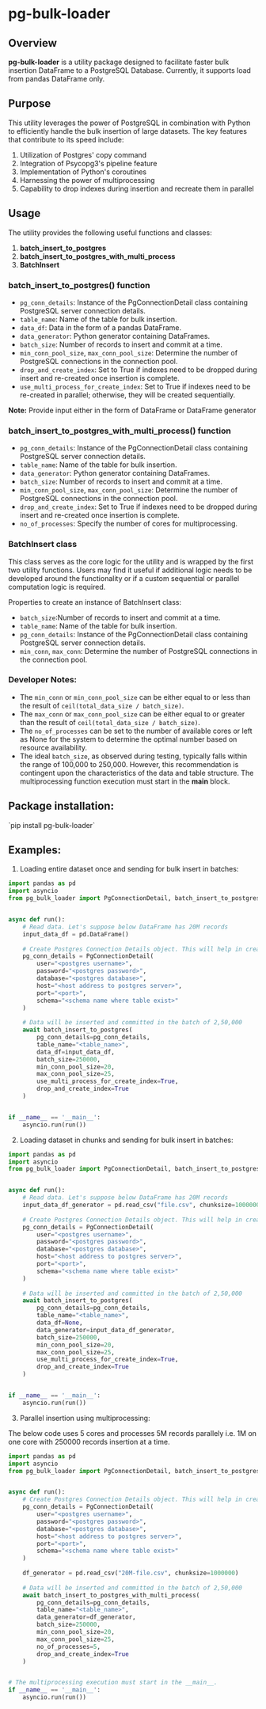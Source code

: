 # pg-bulk-loader

<h2>Overview</h2>

**pg-bulk-loader** is a utility package designed to facilitate faster bulk insertion DataFrame to a PostgreSQL Database.
Currently, it supports load from pandas DataFrame only. 

<h2>Purpose</h2>

This utility leverages the power of PostgreSQL in combination with Python to efficiently handle the bulk insertion of large datasets. The key features that contribute to its speed include:

1. Utilization of Postgres' copy command
2. Integration of Psycopg3's pipeline feature
3. Implementation of Python's coroutines
4. Harnessing the power of multiprocessing
5. Capability to drop indexes during insertion and recreate them in parallel

<h2>Usage</h2>

The utility provides the following useful functions and classes:

1. **batch_insert_to_postgres**
2. **batch_insert_to_postgres_with_multi_process**
3. **BatchInsert**


<h3>batch_insert_to_postgres() function</h3>

- `pg_conn_details`: Instance of the PgConnectionDetail class containing PostgreSQL server connection details.
- `table_name`: Name of the table for bulk insertion.
- `data_df`: Data in the form of a pandas DataFrame.
- `data_generator`: Python generator containing DataFrames.
- `batch_size`: Number of records to insert and commit at a time.
- `min_conn_pool_size`, `max_conn_pool_size`: Determine the number of PostgreSQL connections in the connection pool.
- `drop_and_create_index`: Set to True if indexes need to be dropped during insert and re-created once insertion is complete.
- `use_multi_process_for_create_index`: Set to True if indexes need to be re-created in parallel; otherwise, they will be created sequentially.

**Note:** Provide input either in the form of DataFrame or DataFrame generator

<h3>batch_insert_to_postgres_with_multi_process() function</h3> 

- `pg_conn_details`: Instance of the PgConnectionDetail class containing PostgreSQL server connection details.
- `table_name`: Name of the table for bulk insertion.
- `data_generator`: Python generator containing DataFrames.
- `batch_size`: Number of records to insert and commit at a time.
- `min_conn_pool_size`, `max_conn_pool_size`: Determine the number of PostgreSQL connections in the connection pool.
- `drop_and_create_index`: Set to True if indexes need to be dropped during insert and re-created once insertion is complete.
- `no_of_processes`: Specify the number of cores for multiprocessing.

<h3>BatchInsert class</h3>
This class serves as the core logic for the utility and is wrapped by the first two utility functions. Users may find it useful if additional logic needs to be developed around the functionality or if a custom sequential or parallel computation logic is required.

Properties to create an instance of BatchInsert class:
- `batch_size`:Number of records to insert and commit at a time.
- `table_name`: Name of the table for bulk insertion.
- `pg_conn_details`: Instance of the PgConnectionDetail class containing PostgreSQL server connection details.
- `min_conn`, `max_conn`: Determine the number of PostgreSQL connections in the connection pool.

<h3>Developer Notes:</h3>

- The `min_conn` or `min_conn_pool_size` can be either equal to or less than the result of `ceil(total_data_size / batch_size)`.
- The `max_conn` or `max_conn_pool_size` can be either equal to or greater than the result of `ceil(total_data_size / batch_size)`.
- The `no_of_processes` can be set to the number of available cores or left as None for the system to determine the optimal number based on resource availability.
- The ideal `batch_size`, as observed during testing, typically falls within the range of 100,000 to 250,000. However, this recommendation is contingent upon the characteristics of the data and table structure.
The multiprocessing function execution must start in the __main__ block.

<h2>Package installation:</h2>
    `pip install pg-bulk-loader`

<h2>Examples:</h2>

1. Loading entire dataset once and sending for bulk insert in batches:

```python
import pandas as pd
import asyncio
from pg_bulk_loader import PgConnectionDetail, batch_insert_to_postgres


async def run():
    # Read data. Let's suppose below DataFrame has 20M records
    input_data_df = pd.DataFrame()
    
    # Create Postgres Connection Details object. This will help in creating and managing the database connections 
    pg_conn_details = PgConnectionDetail(
        user="<postgres username>",
        password="<postgres password>",
        database="<postgres database>",
        host="<host address to postgres server>",
        port="<port>",
        schema="<schema name where table exist>"
    )
    
    # Data will be inserted and committed in the batch of 2,50,000
    await batch_insert_to_postgres(
        pg_conn_details=pg_conn_details,
        table_name="<table_name>",
        data_df=input_data_df,
        batch_size=250000,
        min_conn_pool_size=20,
        max_conn_pool_size=25,
        use_multi_process_for_create_index=True,
        drop_and_create_index=True
    )


if __name__ == '__main__':
    asyncio.run(run())
```

2. Loading dataset in chunks and sending for bulk insert in batches:

```python
import pandas as pd
import asyncio
from pg_bulk_loader import PgConnectionDetail, batch_insert_to_postgres


async def run():
    # Read data. Let's suppose below DataFrame has 20M records
    input_data_df_generator = pd.read_csv("file.csv", chunksize=1000000)
    
    # Create Postgres Connection Details object. This will help in creating and managing the database connections 
    pg_conn_details = PgConnectionDetail(
        user="<postgres username>",
        password="<postgres password>",
        database="<postgres database>",
        host="<host address to postgres server>",
        port="<port>",
        schema="<schema name where table exist>"
    )
    
    # Data will be inserted and committed in the batch of 2,50,000
    await batch_insert_to_postgres(
        pg_conn_details=pg_conn_details,
        table_name="<table_name>",
        data_df=None,
        data_generator=input_data_df_generator,
        batch_size=250000,
        min_conn_pool_size=20,
        max_conn_pool_size=25,
        use_multi_process_for_create_index=True,
        drop_and_create_index=True
    )


if __name__ == '__main__':
    asyncio.run(run())

```

3. Parallel insertion using multiprocessing:

The below code uses 5 cores and processes 5M records parallely i.e. 1M on one core with 250000 records insertion at a time.

```python
import pandas as pd
import asyncio
from pg_bulk_loader import PgConnectionDetail, batch_insert_to_postgres_with_multi_process


async def run():
    # Create Postgres Connection Details object. This will help in creating and managing the database connections 
    pg_conn_details = PgConnectionDetail(
        user="<postgres username>",
        password="<postgres password>",
        database="<postgres database>",
        host="<host address to postgres server>",
        port="<port>",
        schema="<schema name where table exist>"
    )
    
    df_generator = pd.read_csv("20M-file.csv", chunksize=1000000)
    
    # Data will be inserted and committed in the batch of 2,50,000
    await batch_insert_to_postgres_with_multi_process(
        pg_conn_details=pg_conn_details,
        table_name="<table_name>",
        data_generator=df_generator,
        batch_size=250000,
        min_conn_pool_size=20,
        max_conn_pool_size=25,
        no_of_processes=5,
        drop_and_create_index=True
    )


# The multiprocessing execution must start in the __main__.
if __name__ == '__main__':
    asyncio.run(run())
```
